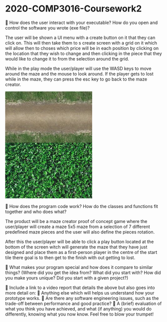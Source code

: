 # 2020-COMP3016-Coursework2

 How does the user interact with your executable? How do you open and control the
software you wrote (exe file)?

The user will be shown a UI menu with a create button on it that they can click on. 
This will then take them to s create screen with a grid on it which will allow then 
to choses which price will be in each position by clicking on the location that they 
wish to change and then clicking in the piece that they would like to change it to 
from the selection around the grid.

While in the play mode the user/player will use the WASD keys to move around the maze 
and the mouse to look around. If the player gets to lost while in the maze, they can 
press the esc key to go back to the maze creator.

![](resources/Models/Maze.JPG)


 How does the program code work? How do the classes and functions fit together and
who does what?

The product will be a maze creator proof of concept game where the user/player will 
create a maze 5x5 maze from a selection of 7 different predefined maze pieces and the 
user will also define the pieces rotation.

After this the user/player will be able to click a play button located at the bottom 
of the screen witch will generate the maze that they have just designed and place them 
as a first-person player in the centre of the start tile there goal is to then get to 
the finish with out getting to lost.


 What makes your program special and how does it compare to similar things? 
(Where did you get the idea from?
What did you start with? 
How did you make yours unique?
Did you start with a given project?)

 Include a link to a video report that details the above but also goes into more detail on:
 Anything else which will helps us understand how your prototype works.
 Are there any software engineering issues, such as the trade-off between
performance and good practice?
 A (brief) evaluation of what you think you have achieved, and what (if anything)
you would do differently, knowing what you now know. Feel free to blow your
trumpet!